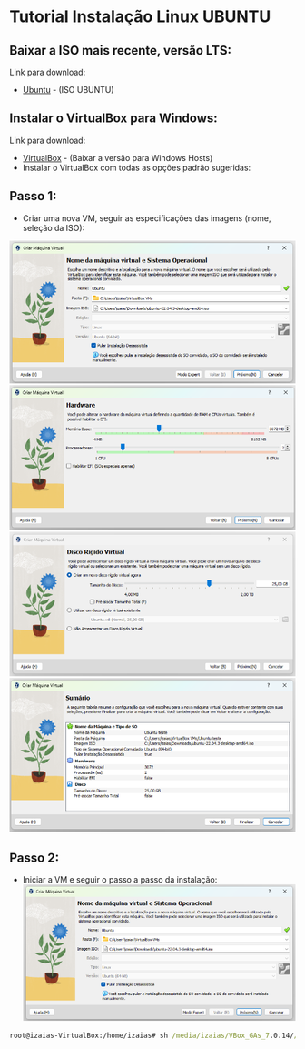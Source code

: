 # Tutorial Instalação Linux UBUNTU

## Baixar a ISO mais recente, versão LTS:
Link para download:
- [Ubuntu](https://ubuntu.com/download/desktop) - (ISO UBUNTU)

## Instalar o VirtualBox para Windows:
Link para download:
- [VirtualBox](https://www.virtualbox.org/wiki/Downloads) - (Baixar a versão para Windows Hosts)
- Instalar o VirtualBox com todas as opções padrão sugeridas: 

## Passo 1:
- Criar uma nova VM, seguir as especificações das imagens (nome, seleção da ISO):  

![image](img/Criar%20VM//criar-vm.png)  
![image](img/Criar%20VM//hardware.png)  
![image](img/Criar%20VM//hardware2.png)  
![image](img/Criar%20VM//finalizar.png)  


## Passo 2:
- Iniciar a VM e seguir o passo a passo da instalação:  
![image](img/criar-vm.png)

```cmd
root@izaias-VirtualBox:/home/izaias# sh /media/izaias/VBox_GAs_7.0.14//VBoxLinuxAdditions.run
```
